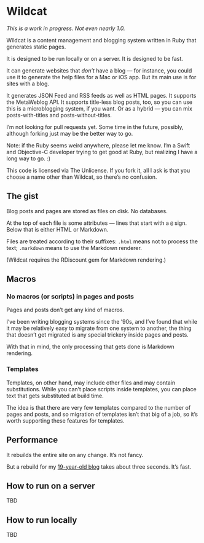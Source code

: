 # Wildcat

*This is a work in progress. Not even nearly 1.0.*

Wildcat is a content management and blogging system written in Ruby that generates static pages.

It is designed to be run locally or on a server. It is designed to be fast.

It can generate websites that *don’t* have a blog — for instance, you could use it to generate the help files for a Mac or iOS app. But its main use is for sites with a blog.

It generates JSON Feed and RSS feeds as well as HTML pages. It supports the MetaWeblog API. It supports title-less blog posts, too, so you can use this is a microblogging system, if you want. Or as a hybrid — you can mix posts-with-titles and posts-without-titles.

I’m not looking for pull requests yet. Some time in the future, possibly, although forking just may be the better way to go.

Note: if the Ruby seems weird anywhere, please let me know. I’m a Swift and Objective-C developer trying to get good at Ruby, but realizing I have a long way to go. :)

This code is licensed via The Unlicense. If you fork it, all I ask is that you choose a name other than Wildcat, so there’s no confusion.

## The gist

Blog posts and pages are stored as files on disk. No databases.

At the top of each file is some attributes — lines that start with a `@` sign. Below that is either HTML or Markdown.

Files are treated according to their suffixes: `.html` means not to process the text; `.markdown` means to use the Markdown renderer.

(Wildcat requires the RDiscount gem for Markdown rendering.)

## Macros

### No macros (or scripts) in pages and posts

Pages and posts don’t get any kind of macros.

I’ve been writing blogging systems since the ’90s, and I’ve found that while it may be relatively easy to migrate from one system to another, the thing that doesn’t get migrated is any special trickery inside pages and posts.

With that in mind, the only processing that gets done is Markdown rendering.

### Templates

Templates, on other hand, may include other files and may contain substitutions. While you can’t place scripts inside templates, you can place text that gets substituted at build time.

The idea is that there are very few templates compared to the number of pages and posts, and so migration of templates isn’t that big of a job, so it’s worth supporting these features for templates.

## Performance

It rebuilds the entire site on any change. It’s not fancy.

But a rebuild for my [19-year-old blog](http://inessential.com/) takes about three seconds. It’s fast.

## How to run on a server

TBD

## How to run locally

TBD
